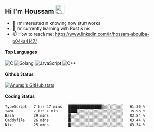 ## Hi I'm Houssam <img src="https://user-images.githubusercontent.com/1303154/88677602-1635ba80-d120-11ea-84d8-d263ba5fc3c0.gif" width="28px" alt="hi">

- 👀 I’m interested in knowing how stuff works
- 🔭 I’m currently learning with Rust & nix
- 📫 How to reach me: https://www.linkedin.com/in/hossam-abouiba-b044a4147/

#### Top Languages

![C](https://img.shields.io/badge/c-%2300599C.svg?style=for-the-badge&logo=c&logoColor=white)
![Golang](https://img.shields.io/badge/go-blue?style=for-the-badge&logo=Goland)
![JavaScript](https://img.shields.io/badge/javascript-%23323330.svg?style=for-the-badge&logo=javascript&logoColor=%23F7DF1E)
![C++](https://img.shields.io/badge/C%2B%2B-blue?style=for-the-badge&logo=C%2B%2B)


#### Github Status
[![Anurag's GitHub stats](https://github-readme-stats.vercel.app/api?username=0xhoussam&theme=tokyonight)](https://github.com/anuraghazra/github-readme-stats)

#### Coding Status
<!--START_SECTION:waka-->

```txt
TypeScript   7 hrs 47 mins   ███████████████▒░░░░░░░░░   61.30 %
YAML         2 hrs 1 min     ████░░░░░░░░░░░░░░░░░░░░░   15.98 %
Bash         29 mins         █░░░░░░░░░░░░░░░░░░░░░░░░   03.84 %
Caddyfile    26 mins         █░░░░░░░░░░░░░░░░░░░░░░░░   03.44 %
Nix          25 mins         █░░░░░░░░░░░░░░░░░░░░░░░░   03.34 %
```

<!--END_SECTION:waka-->
